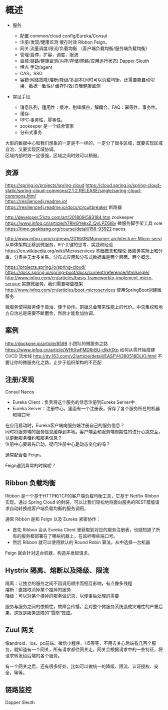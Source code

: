 # 概述

- 服务
  - 配置 common/cloud config/Eureka/Consul  
  - 注册/发现/健康监测  缓存时效  Ribbon  Feign。
  - 网关:流量调度/限流/负载均衡 （客户端负载均衡/服务端负载均衡)  
  - 管理:启停，扩容，调度，限流  
  - 监控:链路/健康监测(内存/存储/网络/应用运行状态)  Dapper Sleuth  
  - 埋点 手动/agent  
  - CAS，SSO  
  - 容错:网络故障/熔断/降级/多副本(同时可以负载均衡，还需要能自动切换，数据一致性)/
    缓存时效/自我健康监测  

- 常见手段
  - 消息队列，适用性：缓冲，削峰填谷，解耦合。FAQ：幂等性，事务性。  
  - 缓存:  
  - RPC:事务性，幂等性。  
  - zookeeper 是一个综合管家  
  - 分布式事务  

大型的数据中心和我们想象的一定是不一样的，一定分了很多区域，既要实现区域自治，又要实现区域协调。  
区域内部时效一定很强，区域之间时效可以稍弱。  

## 资源  

https://spring.io/projects/spring-cloud
https://cloud.spring.io/spring-cloud-static/spring-cloud-commons/2.1.2.RELEASE/single/spring-cloud-commons.html  
https://resilience4j.readme.io/  
https://resilience4j.readme.io/docs/circuitbreaker  断路器  
  
http://developer.51cto.com/art/201809/583184.htm zookeeper  
https://www.infoq.cn/article/h7RHGYekxZ_QvLPZ6I8y  微服务脚手架工具 vole  
https://time.geekbang.org/course/detail/156-93922 nacos  

http://www.infoq.com/cn/news/2016/08/Monomer-architecture-Micro-servi 从单体架构迁移到微服务，8个关键的思考、实践和经验
https://en.wikipedia.org/wiki/Microservices 基础概念和理论
微服务实际上和分库、分表并无太多关系。分布式应用和分布式数据库是两个层面、两个概念。

https://projects.spring.io/spring-cloud/  
https://docs.spring.io/spring-boot/docs/current/reference/htmlsingle/  
http://www.infoq.com/cn/articles/basis-frameworkto-implement-micro-service 实施微服务，我们需要哪些框架
http://www.infoq.com/cn/articles/boot-microservices 使用SpringBoot创建微服务

微服务使得服务便于自治、便于协作。割据总会带来性能上的代价。中央集权和地方自治总是需要不断磨合，然后才能愈加协调。

## 案例

http://dockone.io/article/8599  小团队的微服务之路
https://www.infoq.cn/article/WHt0wFMDRrBU-dtkh1Xp 如何从零开始搭建 CI/CD 流水线
http://dy.163.com/v2/article/detail/EASFV4380518DLIO.html  不要让你的微服务化之路，止步于组织架构的不匹配

## 注册/发现

Consul Nacos

- Eureka Client：负责将这个服务的信息注册到Eureka Server中  
- Eureka Server：注册中心，里面有一个注册表，保存了各个服务所在的机器和端口号  

在应用启动时，Eureka客户端向服务端注册自己的服务信息？  
同时将服务端的服务信息缓存到本地。客户端会和服务端周期性的进行心跳交互，以更新服务租约和服务信息？  
注册中心要最先启动，疑问注册中心是动态变化的吗？  

通常配合着 Feign。  

Feign遇到异常的时候呢？  

## Ribbon 负载均衡

Ribbon 是一个基于HTTP和TCP的客户端负载均衡工具，它基于 Netflix Ribbon 实现。通过 Spring Cloud 的封装，可以让我们轻松地将面向服务的REST模版请求自动转换成客户端负载均衡的服务调用。

通常 Ribbon 是和 Feign 以及 Eureka 紧密协作：  

- 首先 Ribbon 会从 Eureka Client 里获取到对应的服务注册表，也就知道了所有的服务都部署在了哪些机器上，在监听哪些端口号。
- 然后 Ribbon 就可以使用默认的 Round Robin 算法，从中选择一台机器

Feign 就会针对这台机器，构造并发起请求。  

## Hystrix 隔离、熔断以及降级、限流

隔离：让独立的服务之间不因调用顺序而相互影响，有点像多线程  
熔断：直接取消掉某个挂掉的服务  
降级：可以对某个挂掉的服务做记录，以便事后处理的需要  

服务与服务之间的依赖性，故障会传播，会对整个微服务系统造成灾难性的严重后果，这就是服务故障的“雪崩”效应。

## Zuul 网关

像android、ios、pc前端、微信小程序、H5等等，不用去关心后端有几百个服务，就知道有一个网关，所有请求都往网关走，网关会根据请求中的一些特征，将请求转发给后端的各个服务。

有一个网关之后，还有很多好处，比如可以做统一的降级、限流、认证授权、安全，等等。

## 链路监控

Dapper Sleuth
